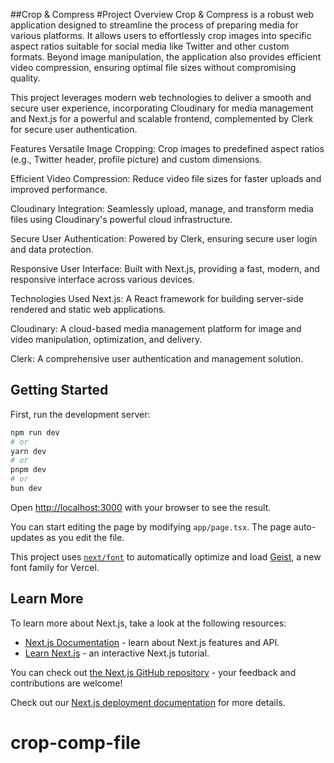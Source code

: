 ##Crop & Compress
#Project Overview
Crop & Compress is a robust web application designed to streamline the process of preparing media for various platforms. It allows users to effortlessly crop images into specific aspect ratios suitable for social media like Twitter and other custom formats. Beyond image manipulation, the application also provides efficient video compression, ensuring optimal file sizes without compromising quality.

This project leverages modern web technologies to deliver a smooth and secure user experience, incorporating Cloudinary for media management and Next.js for a powerful and scalable frontend, complemented by Clerk for secure user authentication.

Features
Versatile Image Cropping: Crop images to predefined aspect ratios (e.g., Twitter header, profile picture) and custom dimensions.

Efficient Video Compression: Reduce video file sizes for faster uploads and improved performance.

Cloudinary Integration: Seamlessly upload, manage, and transform media files using Cloudinary's powerful cloud infrastructure.

Secure User Authentication: Powered by Clerk, ensuring secure user login and data protection.

Responsive User Interface: Built with Next.js, providing a fast, modern, and responsive interface across various devices.

Technologies Used
Next.js: A React framework for building server-side rendered and static web applications.

Cloudinary: A cloud-based media management platform for image and video manipulation, optimization, and delivery.

Clerk: A comprehensive user authentication and management solution.
## Getting Started

First, run the development server:

```bash
npm run dev
# or
yarn dev
# or
pnpm dev
# or
bun dev
```

Open [http://localhost:3000](http://localhost:3000) with your browser to see the result.

You can start editing the page by modifying `app/page.tsx`. The page auto-updates as you edit the file.

This project uses [`next/font`](https://nextjs.org/docs/app/building-your-application/optimizing/fonts) to automatically optimize and load [Geist](https://vercel.com/font), a new font family for Vercel.

## Learn More

To learn more about Next.js, take a look at the following resources:

- [Next.js Documentation](https://nextjs.org/docs) - learn about Next.js features and API.
- [Learn Next.js](https://nextjs.org/learn) - an interactive Next.js tutorial.

You can check out [the Next.js GitHub repository](https://github.com/vercel/next.js) - your feedback and contributions are welcome!


Check out our [Next.js deployment documentation](https://nextjs.org/docs/app/building-your-application/deploying) for more details.
# crop-comp-file
